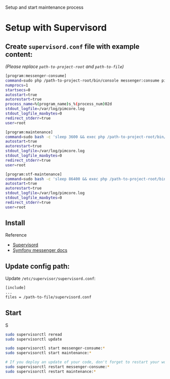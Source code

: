 Setup and start maintenance process
<!-- [TOC] -->

# Setup with Supervisord

## Create `supervisord.conf` file with example content:
*(Please replace `path-to-project-root` and `path-to-file`)*

```bash
[program:messenger-consume]
command=sudo php /path-to-project-root/bin/console messenger:consume pimcore_core pimcore_maintenance pimcore_scheduled_tasks pimcore_image_optimize pimcore_asset_update --time-limit=3600
numprocs=1
startsecs=0
autostart=true
autorestart=true
process_name=%(program_name)s_%(process_num)02d
stdout_logfile=/var/log/pimcore.log
stdout_logfile_maxbytes=0
redirect_stderr=true
user=root

[program:maintenance]
command=sudo bash -c 'sleep 3600 && exec php /path-to-project-root/bin/console pimcore:maintenance'
autostart=true
autorestart=true
stdout_logfile=/var/log/pimcore.log
stdout_logfile_maxbytes=0
redirect_stderr=true
user=root

[program:stf-maintenance]
command=sudo bash -c 'sleep 86400 && exec php /path-to-project-root/bin/console stf:maintenance:cleanup'
autostart=true
autorestart=true
stdout_logfile=/var/log/pimcore.log
stdout_logfile_maxbytes=0
redirect_stderr=true
user=root
```

## Install
Reference

- [Supervisord](http://supervisord.org/installing.html)
- [Symfony messenger docs](https://symfony.com/doc/current/messenger.html#supervisor-configuration)

## Update config path:

Update `/etc/supervisor/supervisord.conf`:

```bash
[include]
...
files = /path-to-file/supervisord.conf
```

## Start

S

```bash
sudo supervisorctl reread
sudo supervisorctl update

sudo supervisorctl start messenger-consume:*
sudo supervisorctl start maintenance:*

# If you deploy an update of your code, don't forget to restart your workers to run the new code
sudo supervisorctl restart messenger-consume:*
sudo supervisorctl restart maintenance:*
```
